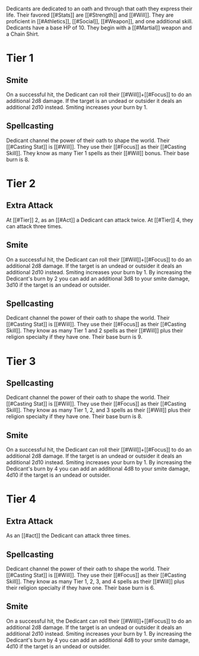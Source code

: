 Dedicants are dedicated to an oath and through that oath they express their life. Their favored [[#Stats]] are [[#Strength]] and [[#Will]]. They are proficient in [[#Athletics]], [[#Social]], [[#Weapon]], and one additional skill. Dedicants have a base HP of 10. They begin with a [[#Martial]] weapon and a Chain Shirt.

# Tier 1

## Smite
On a successful hit, the Dedicant can roll their [[#Will]]+[[#Focus]] to do an additional 2d8 damage. If the target is an undead or outsider it deals an additional 2d10 instead. Smiting increases your burn by 1.

## Spellcasting
Dedicant channel the power of their oath to shape the world. Their [[#Casting Stat]] is [[#Will]]. They use their [[#Focus]] as their [[#Casting Skill]]. They know as many Tier 1 spells as their [[#Will]] bonus. Their base burn is 8.  

# Tier 2

## Extra Attack
At [[#Tier]] 2, as an [[#Act]] a Dedicant can attack twice. At [[#Tier]] 4, they can attack three times.

## Smite
On a successful hit, the Dedicant can roll their [[#Will]]+[[#Focus]] to do an additional 2d8 damage. If the target is an undead or outsider it deals an additional 2d10 instead. Smiting increases your burn by 1. By increasing the Dedicant's burn by 2 you can add an additional 3d8 to your smite damage, 3d10 if the target is an undead or outsider. 

## Spellcasting
Dedicant channel the power of their oath to shape the world. Their [[#Casting Stat]] is [[#Will]]. They use their [[#Focus]] as their [[#Casting Skill]]. They know as many Tier 1 and 2 spells as their [[#Will]] plus their religion specialty if they have one. Their base burn is 9.  

# Tier 3

## Spellcasting
Dedicant channel the power of their oath to shape the world. Their [[#Casting Stat]] is [[#Will]]. They use their [[#Focus]] as their [[#Casting Skill]]. They know as many Tier 1, 2, and 3 spells as their [[#Will]] plus their religion specialty if they have one. Their base burn is 8.  

## Smite
On a successful hit, the Dedicant can roll their [[#Will]]+[[#Focus]] to do an additional 2d8 damage. If the target is an undead or outsider it deals an additional 2d10 instead. Smiting increases your burn by 1. By increasing the Dedicant's burn by 4 you can add an additional 4d8 to your smite damage, 4d10 if the target is an undead or outsider.

# Tier 4

## Extra Attack
As an [[#act]] the Dedicant can attack three times.

## Spellcasting
Dedicant channel the power of their oath to shape the world. Their [[#Casting Stat]] is [[#Will]]. They use their [[#Focus]] as their [[#Casting Skill]]. They know as many Tier 1, 2, 3, and 4 spells as their [[#Will]] plus their religion specialty if they have one. Their base burn is 6.  

## Smite
On a successful hit, the Dedicant can roll their [[#Will]]+[[#Focus]] to do an additional 2d8 damage. If the target is an undead or outsider it deals an additional 2d10 instead. Smiting increases your burn by 1. By increasing the Dedicant's burn by 4 you can add an additional 4d8 to your smite damage, 4d10 if the target is an undead or outsider.
